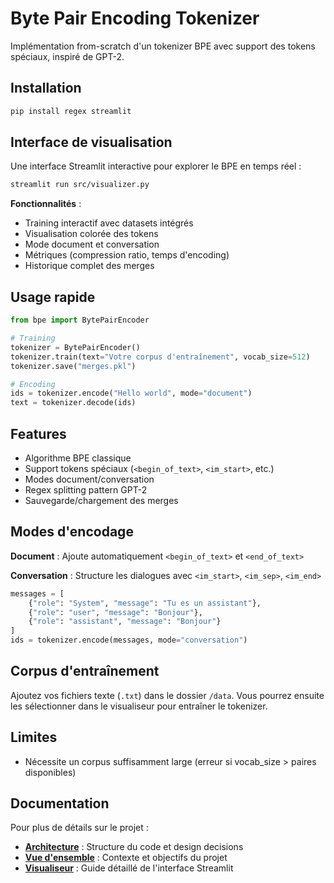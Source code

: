 # Byte Pair Encoding Tokenizer

Implémentation from-scratch d'un tokenizer BPE avec support des tokens spéciaux, inspiré de GPT-2.

## Installation
```bash
pip install regex streamlit
```

## Interface de visualisation

Une interface Streamlit interactive pour explorer le BPE en temps réel :

```bash
streamlit run src/visualizer.py
```

**Fonctionnalités** :
- Training interactif avec datasets intégrés
- Visualisation colorée des tokens
- Mode document et conversation
- Métriques (compression ratio, temps d'encoding)
- Historique complet des merges



## Usage rapide
```python
from bpe import BytePairEncoder

# Training
tokenizer = BytePairEncoder()
tokenizer.train(text="Votre corpus d'entraînement", vocab_size=512)
tokenizer.save("merges.pkl")

# Encoding
ids = tokenizer.encode("Hello world", mode="document")
text = tokenizer.decode(ids)
```

## Features

- Algorithme BPE classique
- Support tokens spéciaux (`<begin_of_text>`, `<im_start>`, etc.)
- Modes document/conversation
- Regex splitting pattern GPT-2
- Sauvegarde/chargement des merges

## Modes d'encodage

**Document** : Ajoute automatiquement `<begin_of_text>` et `<end_of_text>`

**Conversation** : Structure les dialogues avec `<im_start>`, `<im_sep>`, `<im_end>`
```python
messages = [
    {"role": "System", "message": "Tu es un assistant"},
    {"role": "user", "message": "Bonjour"},
    {"role": "assistant", "message": "Bonjour"}
]
ids = tokenizer.encode(messages, mode="conversation")
```

## Corpus d'entraînement

Ajoutez vos fichiers texte (`.txt`) dans le dossier `/data`. Vous pourrez ensuite les sélectionner dans le visualiseur pour entraîner le tokenizer.

## Limites

- Nécessite un corpus suffisamment large (erreur si vocab_size > paires disponibles)

## Documentation

Pour plus de détails sur le projet :

- **[Architecture](./docs/ARCHITECTURE.md)** : Structure du code et design decisions
- **[Vue d'ensemble](./docs/PROJECT_OVERVIEW.md)** : Contexte et objectifs du projet
- **[Visualiseur](./docs/VISUALIZER.md)** : Guide détaillé de l'interface Streamlit